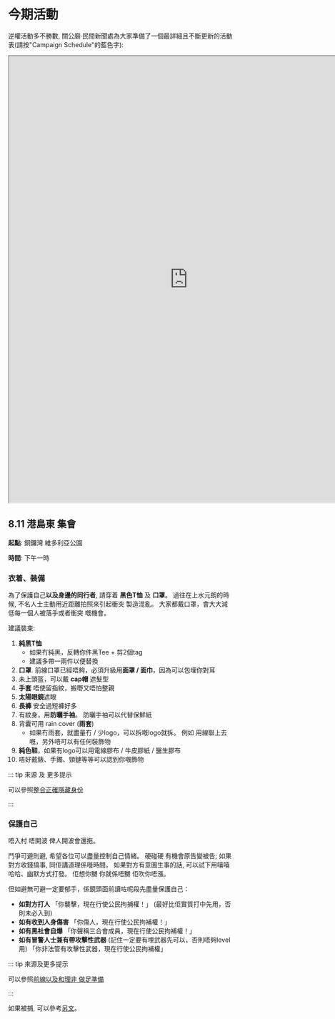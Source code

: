 # 今期活動

逆權活動多不勝數, 關公廟·民間新聞處為大家準備了一個最詳細且不斷更新的活動表(請按"Campaign Schedule"的藍色字):

<iframe src="https://docs.google.com/spreadsheets/d/e/2PACX-1vRdrTMYQgTNZ81yw-meyfpjdHL4rWzFTRf-H0qEcjiuG9QjqGk1H47e2sql50EFYflEj-PXX-glXOxm/pubhtml#;embedded=true" width="800" height="1000"></iframe>


<!-- ## 8.10 守護孩子未來

<Center>

![](/image/promo/810/810-Zh.jpeg =x450)

</Center>

**起點**: 中環 愛丁堡廣場. 遊行出發**前**有一些寫心意親子手工（畫汽球，小小連儂人等），我地得小量物資畫嘢，如果可以，請爸媽從家中帶（memo紙加顔色筆）過嚟！ 有artists願意在埸幫大家手畫memo紙！

**時間**: 早上十點半集合

**路線**：沿路係平路到政總門口大約20分鐘（預小朋友慢小小啦），記得行行下唔好跌左大家要帶俾政府嘅心意喎。 BB車手：組織者已經沿路視察過，遊行路線推BB車無問題～放心❤️  當日會有多於30名的糾察, 103.hk方面亦會為你們做實時地圖.

**終點**: 政府總部

當日全露天活動，大會堂側係有少少遮陰位.

**衣着**: 建議Dress Code著彩色，最好有咁彩色得咁彩色！無論天色係藍係白係黑定係灰，我地都要保存住小朋友嘅世界好似彩虹一樣，係七彩繽紛 ~👗👚👘🧦🥾👟🌂🕶🎒


<!-- **組織者**: 無組織 -->

<!-- **目的**: 香港人 -->

<!-- ### 如何到集合地方 -->

<!-- ![](/image/promo/803/803-start.jpg) -->

<!-- ### 休息站

![](/image/map/803/803-rests.jpg) -->

## 8.11 港島東 集會

<Foldable>

<Center>

<!-- ![](/image/promo/810/810-Zh.jpeg =x450) -->

</Center>

**起點**: 銅鑼灣 維多利亞公園

**時間**: 下午一時

<!-- **終點**: 渣華道足球場 -->

### 衣着、裝備

<!-- ![](/image/promo/727/727gear.jpeg) -->

為了保護自己**以及身邊的同行者**, 請穿着 **黑色T恤** 及 **口罩**。 過往在上水元朗的時候, 不名人士主動用近距離拍照來引起衝突 製造混亂。 大家都戴口罩，會大大減低每一個人被落手或者衝突 嘅機會。

建議裝束:

1. **純黑T恤**
    * 如果冇純黑，反轉你件黑Tee + 剪2個tag
    * 建議多帶一兩件以便替換
2. **口罩**.  前線口罩已經唔夠，必須升級用**面罩 / 面巾**，因為可以包埋你對耳
3. 未上頭盔，可以戴 **cap帽** 遮髮型
4. **手套** 唔使留指紋，搬嘢又唔怕整親
5. **太陽眼鏡**遮眼
6. **長褲** 安全過短褲好多
7. 有紋身，用**防曬手袖**。 防曬手袖可以代替保鮮紙
8. 背囊可用 rain cover (**雨套**)
   * 如果冇雨套，就盡量冇 / 少logo，可以拆嘅logo就拆。 例如 用線聯上去嘅，另外唔可以有任何裝飾物
9.  **純色鞋**，如果有logo可以用電線膠布 / 牛皮膠紙 / 醫生膠布
10. 唔好戴錶、手鐲、頸鏈等等可以認到你嘅飾物

::: tip 來源 及 更多提示

可以參照[整合正確隱藏身份](https://lihkg.com/thread/1327279)

:::

### 保護自己

唔入村 唔開波 俾人開波會還拖。

鬥爭可避則避, 希望各位可以盡量控制自己情緒。 硬碰硬 有機會原告變被告; 如果對方收錢搞事, 同佢講道理係嘥時間。 如果對方有意圖生事的話, 可以試下用嘻嘻哈哈、幽默方式打發。 佢想你嬲 你就係唔嬲 佢吹你唔漲。

但如避無可避一定要郁手，係鏡頭面前讀咗呢段先盡量保護自己：

* **如對方打人** 「你襲擊，現在行使公民拘捕權！」 (最好比佢實質打中先用，否則未必入到)
* **如有收到人身傷害** 「你傷人，現在行使公民拘補權！」
* **如有黑社會自爆** 「你聲稱三合會成員，現在行使公民拘補權！」
* **如有冒警人士兼有帶攻擊性武器** (記住一定要有埋武器先可以，否則唔夠level用) 「你非法管有攻擊性武器，現在行使公民拘補權」

::: tip 來源及更多提示

可以參照[前線以及和理非 做足準備](https://lihkg.com/thread/1334474/page/1)

:::

<!-- ### 求救電話

* **消防處**:  -->

如果被捕, 可以參考[另文](./info/help/)。

</Foldable>
